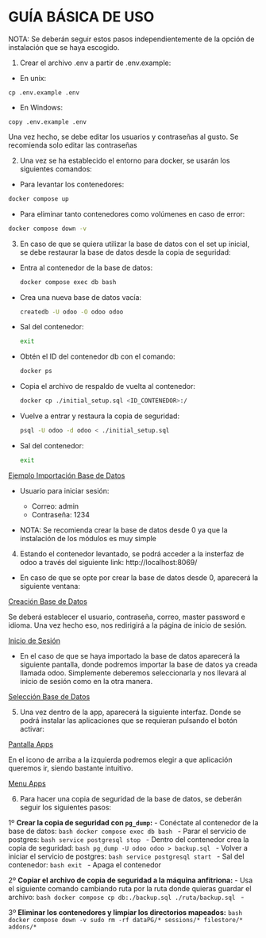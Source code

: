 # GUÍA BÁSICA DE USO

NOTA: Se deberán seguir estos pasos independientemente de la opción de instalación que se haya escogido.

1. Crear el archivo .env a partir de .env.example:

- En unix:
```
cp .env.example .env
```

- En Windows:
```
copy .env.example .env
```

Una vez hecho, se debe editar los usuarios y contraseñas al gusto. Se recomienda solo editar las contraseñas

2. Una vez se ha establecido el entorno para docker, se usarán los siguientes comandos:

- Para levantar los contenedores: 
``` bash
docker compose up
```

- Para eliminar tanto contenedores como volúmenes en caso de error:
``` bash
docker compose down -v
```

3. En caso de que se quiera utilizar la base de datos con el set up inicial, se debe restaurar la base de datos desde la copia de seguridad:
  - Entra al contenedor de la base de datos:
      ```bash
      docker compose exec db bash
      ```
  - Crea una nueva base de datos vacía:
      ```bash
      createdb -U odoo -O odoo odoo
      ```
  - Sal del contenedor:
      ```bash
      exit
      ```
  - Obtén el ID del contenedor db con el comando:
      ```bash
      docker ps
      ```
  - Copia el archivo de respaldo de vuelta al contenedor:
      ```bash
      docker cp ./initial_setup.sql <ID_CONTENEDOR>:/
      ```
  - Vuelve a entrar y restaura la copia de seguridad:
      ```bash
      psql -U odoo -d odoo < ./initial_setup.sql
      ```
  - Sal del contenedor:
      ```bash
      exit
      ```

[Ejemplo Importación Base de Datos](ejemploImportacionDB.png)

- Usuario para iniciar sesión:
  - Correo: admin
  - Contraseña: 1234

- NOTA: Se recomienda crear la base de datos desde 0 ya que la instalación de los módulos es muy simple

4. Estando el contenedor levantado, se podrá acceder a la insterfaz de odoo a través del siguiente link: http://localhost:8069/

- En caso de que se opte por crear la base de datos desde 0, aparecerá la siguiente ventana:

[Creación Base de Datos](setUpDbOdoo.png)

Se deberá establecer el usuario, contraseña, correo, master password e idioma. Una vez hecho eso, nos redirigirá a la página de inicio de sesión.

[Inicio de Sesión](inicioSesion.png)

- En el caso de que se haya importado la base de datos aparecerá la siguiente pantalla, donde podremos importar la base de datos ya creada llamada odoo. Simplemente deberemos seleccionarla y nos llevará al inicio de sesión como en la otra manera.

[Selección Base de Datos](inicioSesion.png)

5. Una vez dentro de la app, aparecerá la siguiente interfaz. Donde se podrá instalar las aplicaciones que se requieran pulsando el botón activar:

[Pantalla Apps](pantallaApps.png)

En el icono de arriba a la izquierda podremos elegir a que aplicación queremos ir, siendo bastante intuitivo.

[Menu Apps](menuApps.png)

6. Para hacer una copia de seguridad de la base de datos, se deberán seguir los siguientes pasos:

1º **Crear la copia de seguridad con `pg_dump`:**
    - Conéctate al contenedor de la base de datos:
      ```bash
      docker compose exec db bash
      ```
    - Parar el servicio de postgres:
      ```bash
      service postgresql stop
      ```
    - Dentro del contenedor crea la copia de seguridad:
      ```bash
      pg_dump -U odoo odoo > backup.sql
      ```
    - Volver a iniciar el servicio de postgres:
      ```bash
        service postgresql start
        ```
    - Sal del contenedor:
      ```bash
      exit
      ```
    - Apaga el contenedor
   
2º **Copiar el archivo de copia de seguridad a la máquina anfitriona:**
    - Usa el siguiente comando cambiando ruta por la ruta donde quieras guardar el archivo:
    ```bash
    docker compose cp db:./backup.sql ./ruta/backup.sql
    ```
    - 

3º **Eliminar los contenedores y limpiar los directorios mapeados:**
    ```bash
    docker compose down -v
    sudo rm -rf dataPG/* sessions/* filestore/* addons/*
    ```